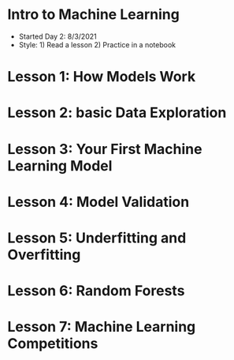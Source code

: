 # Intro to Machine Learning  
* Started Day 2: 8/3/2021 
* Style: 1) Read a lesson 2) Practice in a notebook 

# Lesson 1: How Models Work 

# Lesson 2: basic Data Exploration 

# Lesson 3: Your First Machine Learning Model 

# Lesson 4: Model Validation 

# Lesson 5: Underfitting and Overfitting 

# Lesson 6: Random Forests 

# Lesson 7: Machine Learning Competitions 
